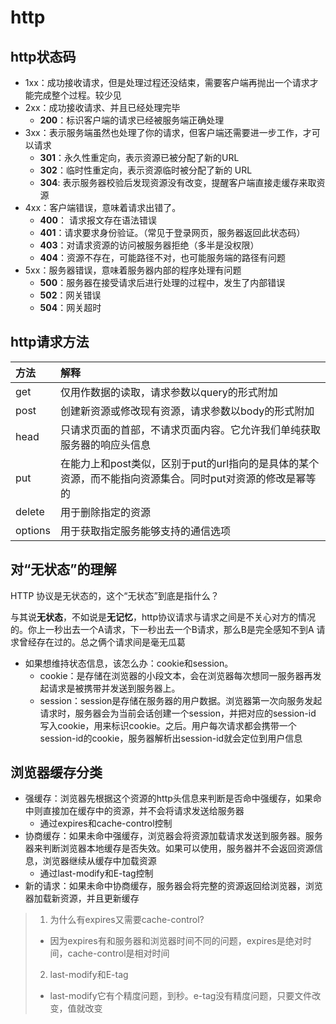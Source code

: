 # http

## http状态码

* 1xx：成功接收请求，但是处理过程还没结束，需要客户端再抛出一个请求才能完成整个过程。较少见
* 2xx：成功接收请求、并且已经处理完毕
   + **200**：标识客户端的请求已经被服务端正确处理
* 3xx：表示服务端虽然也处理了你的请求，但客户端还需要进一步工作，才可以请求
   + **301**：永久性重定向，表示资源已被分配了新的URL
   + **302**：临时性重定向，表示资源临时被分配了新的 URL
   + **304**: 表示服务器校验后发现资源没有改变，提醒客户端直接走缓存来取资源
* 4xx：客户端错误，意味着请求出错了。
   + **400**： 请求报文存在语法错误
   + **401**：请求要求身份验证。（常见于登录网页，服务器返回此状态码）
   + **403**：对请求资源的访问被服务器拒绝（多半是没权限）
   + **404**：资源不存在，可能路径不对，也可能服务端的路径有问题
* 5xx：服务器错误，意味着服务器内部的程序处理有问题
   + **500**：服务器在接受请求后进行处理的过程中，发生了内部错误
   + **502**：网关错误
   + **504**：网关超时
   
## http请求方法
方法|解释
:--|:--|
get|仅用作数据的读取，请求参数以query的形式附加
post|创建新资源或修改现有资源，请求参数以body的形式附加
head|只请求页面的首部，不请求页面内容。它允许我们单纯获取服务器的响应头信息
put|在能力上和post类似，区别于put的url指向的是具体的某个资源，而不能指向资源集合。同时put对资源的修改是幂等的
delete|用于删除指定的资源
options|用于获取指定服务能够支持的通信选项

## 对“无状态”的理解
HTTP 协议是无状态的，这个“无状态”到底是指什么？

与其说**无状态**，不如说是**无记忆**，http协议请求与请求之间是不关心对方的情况的。你上一秒出去一个A请求，下一秒出去一个B请求，那么B是完全感知不到A
请求曾经存在过的。总之俩个请求间是毫无瓜葛
* 如果想维持状态信息，该怎么办：cookie和session。
    + cookie：是存储在浏览器的小段文本，会在浏览器每次想同一服务器再发起请求是被携带并发送到服务器上。
    + session：session是存储在服务器的用户数据。浏览器第一次向服务发起请求时，服务器会为当前会话创建一个session，并把对应的session-id
    写入cookie，用来标识cookie。之后。用户每次请求都会携带一个session-id的cookie，服务器解析出session-id就会定位到用户信息

## 浏览器缓存分类
* 强缓存：浏览器先根据这个资源的http头信息来判断是否命中强缓存，如果命中则直接加在缓存中的资源，并不会将请求发送给服务器
    + 通过expires和cache-control控制
* 协商缓存：如果未命中强缓存，浏览器会将资源加载请求发送到服务器。服务器来判断浏览器本地缓存是否失效。如果可以使用，服务器并不会返回资源信息，浏览器继续从缓存中加载资源
    + 通过last-modify和E-tag控制
* 新的请求：如果未命中协商缓存，服务器会将完整的资源返回给浏览器，浏览器加载新资源，并且更新缓存
> 1. 为什么有expires又需要cache-control?
>   * 因为expires有和服务器和浏览器时间不同的问题，expires是绝对时间，cache-control是相对时间
> 2. last-modify和E-tag
>   * last-modify它有个精度问题，到秒。e-tag没有精度问题，只要文件改变，值就改变
